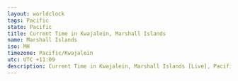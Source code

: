 ```yaml
---
layout: worldclock
tags: Pacific
state: Pacific
title: Current Time in Kwajalein, Marshall Islands
name: Marshall Islands
iso: MH
timezone: Pacific/Kwajalein
utc: UTC +11:09
description: Current Time in Kwajalein, Marshall Islands [Live], Pacific. Live update now time in Kwajalein, timezone Pacific/Kwajalein, UTC +11:09, Country ISO code & Current Local Time.
---
```



